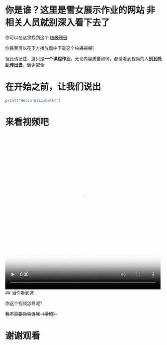 # 你是谁？这里是雪女展示作业的网站 非相关人员就别深入看下去了

你可以在这里找到这个 [~~垃圾项目~~](https://github.com/jnu1906/1205_Rmakedown_demo/edit/gh-pages/index.md)

你甚至可以在下方播放器中下载这个~~垃圾视频~~]

但还请记住，这只是**一个课程作业**，无论内容质量如何，都请看到视频的人**别到处乱传出去**，谢谢配合

# 在开始之前，让我们说出
```py
print("Hello Elizabeth!")
```

# 来看视频吧
<video id="video" controls="" preload="none" poster="menu.png" width='500' height='500'>
      <source id="mp4" src="video01.mp4" type="video/mp4">
</video>
## 当你看到这

你这个视频怎样呢?

~~我不需要你告诉我（滑稽）~~

# 谢谢观看
